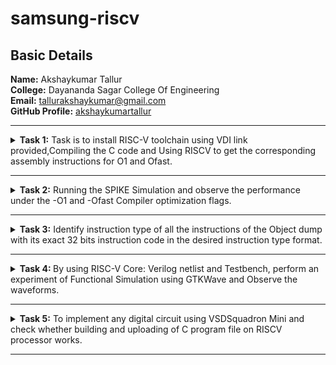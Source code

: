 <h1>samsung-riscv</h1>
<h2>Basic Details</h2>
<b>Name:</b> Akshaykumar Tallur<br>
<b>College:</b> Dayananda Sagar College Of Engineering<br>
<b>Email:</b> <a href="mailto:tallurakshaykumar@gmail.com">tallurakshaykumar@gmail.com</a><br>
<b>GitHub Profile:</b> <a href="https://github.com/akshaykumartallur">akshaykumartallur</a><hr>
<!-- Task 1 -->				  
<details><p><summary><b>Task 1:</b> Task is to install RISC-V toolchain using VDI link provided,Compiling the C code and Using RISCV to get the corresponding assembly instructions for O1 and Ofast.</summary></p>
<h3>1. Install Ubuntu 18.04 LTS on Oracle Virtual Machine Box and open VDI file provided</h3><br><br>
<img src="https://github.com/akshaykumartallur/samsung-riscv/blob/main/Task%201/VM_box.png"  alt=Virtual     Machine><br><br>
<h3>2. Compiling C code</h3><br><br>
<pre><code>cd
gedit sum1ton.c
gcc sum1ton.c
./a.out</code></pre>
<pre>#include&ltstdio.h&gt
int main(){
		int i, sum=0, n=1000;
			for (i=1;i&lt;=n;++i){
				sum+=i;	}
		printf("Sum of Numbers from 1 to %d is %d\n",n,sum);
return 0;
	}</pre><br>
<img src="https://github.com/akshaykumartallur/samsung-riscv/blob/main/Task%201/C_code.png"  alt=C code><br><br>
<img src="https://github.com/akshaykumartallur/samsung-riscv/blob/main/Task%201/output_of_c_code.png"      alt=commands for c compilation><br><br>
<h3>3. Object Dump and O1, Ofast Output</h3><br><br>
<pre><code>
    cat sum1ton.c
    riscv64-unknown-elf-gcc -O1 -mabi=lp64 -march=rv64i -o sum1ton.o sum1ton.c
    ls -ltr sum1ton.o
</code></pre><br>
<img src="https://github.com/akshaykumartallur/samsung-riscv/blob/main/Task%201/assembly_commands.png"    alt=Commands ><br><br>
<pre><code>riscv64-unknown-elf-objdump -d sum1ton.o |less</code></pre><br>
<img src="https://github.com/akshaykumartallur/samsung-riscv/blob/main/Task%201/objdump.png" alt=Object dump><br><br>
<b> For O1: The number of instructions were 15</b><br><br>
<img src="https://github.com/akshaykumartallur/samsung-riscv/blob/main/Task%201/O1_output.png" alt=O1 output><br><br>
<b>For Ofast: the number of instructions were 12</b><br><br>
<pre><code>riscv64-unknown-elf-gcc -Ofast -mabi=lp64 -march=rv64i -o sum1ton.o sum1ton.c</code></pre><br>
<img src="https://github.com/akshaykumartallur/samsung-riscv/blob/main/Task%201/Ofast_output.png"  alt=Ofast output><br><br></details><hr>  
<!--End of Task 1-->
<!-- Task 2 -->
<!-- Spike for Sum1ton -->				
<details><p><summary>
<b>Task 2:</b> Running the SPIKE Simulation and observe the performance under the -O1 and -Ofast Compiler optimization flags.
</summary></p><details>
<p><summary>1. Sum of Integers from 1 to n</summary></p>
<h3>Debugging sum1ton.o for O1</h3>
<pre><code>riscv64-unknown-elf-gcc -O1 -mabi=lp64 -march=rv64i -o sum1ton.o sum1ton.c
ls -ltr sum1ton.o
spike pk sum1ton.o
spike -d pk sum1ton.o</code></pre>
<b>O1 assembly output</b>
<pre>0000000000010184 &ltmain&gt:
   10184:       ff010113                addi    sp,sp,-16
   10188:       00113423                sd      ra,8(sp)
   1018c:       3e800793                li      a5,1000
   10190:       fff7879b                addiw   a5,a5,-1
   10194:       fe079ee3                bnez    a5,10190 &ltmain+0xc&gt
   10198:       0007a637                lui     a2,0x7a
   1019c:       31460613                addi    a2,a2,788 # 7a314 &lt;__BSS_END__+0x5710c&gt;
   101a0:       3e800593                li      a1,1000
   101a4:       00021537                lui     a0,0x21
   101a8:       19050513                addi    a0,a0,400 # 21190 &lt;__clzdi2+0x48&gt;
   101ac:       26c000ef                jal     ra,10418 &lt;printf&gt;
   101b0:       00000513                li      a0,0
   101b4:       00813083                ld      ra,8(sp)
   101b8:       01010113                addi    sp,sp,16
   101bc:       00008067                ret</pre>
<p>15 instructions for O1</p><br>
<img src="https://github.com/akshaykumartallur/samsung-riscv/blob/main/Task%202/Spike_O1_sum1ton.png" alt=debugging O1><br><br>
<h3>Debugging sum1ton.o for Ofast</h3>
<pre><code>riscv64-unknown-elf-gcc -Ofast -mabi=lp64 -march=rv64i -o sum1ton.o sum1ton.c
spike pk sum1ton.o
spike -d pk sum1ton.o</code></pre>
<b>Ofast assembly output</b>
<pre>00000000000100b0 &ltmain&gt:
   100b0:       0007a637                lui     a2,0x7a
   100b4:       00021537                lui     a0,0x21
   100b8:       ff010113                addi    sp,sp,-16
   100bc:       31460613                addi    a2,a2,788 # 7a314 &lt;__BSS_END__+0x5710c&gt;
   100c0:       3e800593                li      a1,1000
   100c4:       18050513                addi    a0,a0,384 # 21180 &lt;__clzdi2+0x44&gt;
   100c8:       00113423                sd      ra,8(sp)
   100cc:       340000ef                jal     ra,1040c &lt;printf&gt;
   100d0:       00813083                ld      ra,8(sp)
   100d4:       00000513                li      a0,0
   100d8:       01010113                addi    sp,sp,16
   100dc:       00008067                ret</pre>
<p>12 instructions for Ofast</p><br>
<img src="https://github.com/akshaykumartallur/samsung-riscv/blob/main/Task%202/Spike_Ofast_sum1ton.png" alt=debugging Ofast>
</details>	   
<!-- Spike for fact -->	   
<details>
<p><summary>2. Factorial of a Number</summary></p>
<h3>Compiling Factorial C program</h3>
<pre><code>gedit fact.c
gcc fact.c
./a.out</code></pre>
<pre>#inlcude&ltstdio.h&gt
int main(){
               int fact = 1;
               int i = 1;
               int n = 10;
                   while(i&lt;=n){
                       fact*=i;
                       ++i;
                       }
                printf("Factorial of %d is %d\n",n,fact);
        return 0;
                       }</pre>
<img src="https://github.com/akshaykumartallur/samsung-riscv/blob/main/Task%202/Factorial%20Compilation.png", alt=Factorial Compilation><br><br>
<h3>Debugging fact.o for O1</h3>
<pre><code>riscv64-unknown-elf-gcc -O1 -mabi=lp64 -march=rv64i -o fact.o fact.c
spike pk fact.o
spike -d pk fact.o</code></pre>
<b>O1 assembly output</b>
<pre>0000000000010184 &ltmain&gt:
   10184:       fe010113                addi    sp,sp,-32
   10188:       00113c23                sd      ra,24(sp)
   1018c:       00813823                sd      s0,16(sp)
   10190:       00913423                sd      s1,8(sp)
   10194:       00100593                li      a1,1
   10198:       00100413                li      s0,1
   1019c:       00b00493                li      s1,11
   101a0:       00040513                mv      a0,s0
   101a4:       03c000ef                jal     ra,101e0 &lt;__muldi3&gt;
   101a8:       0005059b                sext.w  a1,a0
   101ac:       0014041b                addiw   s0,s0,1
   101b0:       fe9418e3                bne     s0,s1,101a0 &lt;main+0x1c&gt;
   101b4:       00058613                mv      a2,a1
   101b8:       00a00593                li      a1,10
   101bc:       00021537                lui     a0,0x21
   101c0:       1b050513                addi    a0,a0,432 # 211b0 <__clzdi2+0x48>
   101c4:       298000ef                jal     ra,1045c &lt;printf&gt;
   101c8:       00000513                li      a0,0
   101cc:       01813083                ld      ra,24(sp)
   101d0:       01013403                ld      s0,16(sp)
   101d4:       00813483                ld      s1,8(sp)
   101d8:       02010113                addi    sp,sp,32
   101dc:       00008067                ret</pre>
<p>23 instructions for O1</p><br>
<img src="https://github.com/akshaykumartallur/samsung-riscv/blob/main/Task%202/Spike_O1_factorial.png",alt=Debug O1><br><br>
<h3>Debugging fact.o for Ofast</h3>
<pre><code>riscv64-unknown-elf-gcc -Ofast -mabi=lp64 -march=rv64i -o fact.o fact.c
spike pk fact.o
spike -d pk fact.o</code></pre>
<b>Ofast assembly output</b>  
<pre>00000000000100b0 &ltmain&gt:
   100b0:       00376637                lui     a2,0x376
   100b4:       00021537                lui     a0,0x21
   100b8:       ff010113                addi    sp,sp,-16
   100bc:       f0060613                addi    a2,a2,-256 # 375f00 &lt;__BSS_END__+0x352cf8&gt;
   100c0:       00a00593                li      a1,10
   100c4:       18050513                addi    a0,a0,384 # 21180 &lt;__clzdi2+0x44&gt;
   100c8:       00113423                sd      ra,8(sp)
   100cc:       340000ef                jal     ra,1040c &lt;printf&gt;
   100d0:       00813083                ld      ra,8(sp)
   100d4:       00000513                li      a0,0
   100d8:       01010113                addi    sp,sp,16
   100dc:       00008067                ret</pre>
<p>12 instructions for Ofast</p><br>
<img src="https://github.com/akshaykumartallur/samsung-riscv/blob/main/Task%202/Spike_Ofast_factorial.png",alt=Ofast debug><br><br>
</details></details><hr>   
<!--End of Task 2-->
<!-- Task 3 -->   
<details><summary><b>Task 3:</b> Identify instruction type of all the instructions of the Object dump with its exact 32 bits instruction code in the desired instruction type format.</summary><br>
<details><p><summary>RISC-V Instruction Formats</summary></p>
<!-- Explaination -->	
<h2>Instruction Types and Fields</h2>
<p> The RISC-V instructions are categorized into types based on their filed organization.Each type has specific fields like opcode,funct3,funct4,immediate values and register numbers. The types include:</p>
	<ul>
		<li><b>R-Type:</b> Register Type</li>
		<li><b>I-Type:</b> Immediate Type</li>
		<li><b>S-Type:</b> Store Type</li>
		<li><b>B-Type:</b> Branch Type</li>
		<li><b>U-Type:</b> Upper Immediate Type</li>
		<li><b>J-Type:</b> Jump Type</li>
	</ul>
<!-- R-Type -->
<h3>RISCV R-Type Instructions</h3>
<p>R-type instructions are used for operations that involve only registers. These instructions typically perform arithmetic, logical, and shift operations.</p>
<b>Format:</b><br>
<pre>
+----------------------------------------------------------------------------------------------------------------------------------+
  funct7[31:25](7-bits) | rs2[24:20](5-bits) | rs1[19:15](5-bits) | funct3[14:12](3-bits) | rd[11:7](5-bits) | opcode[6:0](7-bits)
+----------------------------------------------------------------------------------------------------------------------------------+
</pre>
	<ul>
		<li><b>funct7:</b> Further specifies the operation.<br></li>
		<li><b>rs2:</b> Second source register.<br></li>
		<li><b>rs1:</b> First source register.</li>
		<li><b>funct3:</b> Further specifies the operation.</li>
		<li><b>rd:</b> Destination register.</li>
		<li><b>opcode:</b> Specifies the operation.</li>
	</ul>
<!-- I-Type -->
<h3>RISCV I-Type Instructions</h3>
<p>I-Type instructions cover various operations, including immediate arithmetic, load operations, and certain control flow instructions.</p>
<b>Format:</b><br>
<pre>+----------------------------------------------------------------------------------------------------------+
  imm[31:20](12-bits) | rs1[19:15](5-bits) | funct3[14:12](3-bits) | rd[11:7](5-bits) | opcode[6:0](7-bits)
+----------------------------------------------------------------------------------------------------------+</pre>
	<ul>
		<li><b>imm:</b> Immediate Value.</li>
		<li><b>rs1:</b> First source register.</li>
		<li><b>funct3:</b> Further specifies the operation.</li>
		<li><b>rd:</b> Destination register.</li>
		<li><b>opcode:</b> Specifies the operation.</li>
	</ul>
<!-- S-Type -->
<h3>RISCV S-Type Instructions</h3>
<p>S-type instructions are essential for accessing and manipulating data in memory.Used to store data from a register to memory.</p>
<b>Format:</b><br>
<pre>+--------------------------------------------------------------------------------------------------------------------------------------------+
  imm[31:25](11:5)(7-bits) | rs2[24:20](5-bits) | rs1[19:15](5-bits) | funct3[14:12](3-bits) | imm[11:7](4:0)(5-bits) | opcode[6:0](7-bits)
+--------------------------------------------------------------------------------------------------------------------------------------------+</pre>
	<ul>
		<li><b>imm:</b> Immediate Value( split into imm[11:5] and imm[4:0]).</li>
		<li><b>rs2:</b> Second source register.</li>
		<li><b>rs1:</b> First source register.</li>
		<li><b>funct3:</b> Further specifies the operation.</li>
		<li><b>opcode:</b> Specifies the operation.</li>
	</ul>
<!-- B-Type -->   
<h3>RISCV B-Type Instructions</h3>
<p>B-type instructions are crucial for implementing control flow in programs, enabling conditional execution of code blocks.Used for conditional branches, which alter the program flow based on a comparison of register values.</p>
<b>Format:</b><br>
<pre>+---------------------------------------------------------------------------------------------------------------------------------------------------------------------------------------+
  imm[31](12)(1-bit) | imm[30:25](10:5)(6-bits) | rs2[24:20](5-bits) | rs1[19:15](5-bits) | funct3[14:12](3-bits) | imm[11:8](4:1)(4-bits) | imm[7](11)(1-bit) | opcode[6:0](7-bits)
+---------------------------------------------------------------------------------------------------------------------------------------------------------------------------------------+</pre>
	<ul>
		<li><b>imm:</b> Immediate Value( split into imm[12], imm[10:5], imm[4:1] and imm[11]).</li>
		<li><b>rs2:</b> Second source register.</li>
		<li><b>rs1:</b> First source register.</li>
		<li><b>funct3:</b> Further specifies the operation.</li>
		<li><b>opcode:</b> Specifies the operation.</li>
	</ul>
<!-- U-Type -->
<h3>RISCV U-Type Instructions</h3>
<p>U-Type instructions are used for operations like loading upper immediate (LUI) and adding upper immediate to PC (AUIPC).</p>
<b>Format:</b><br>
<pre>+----------------------------------------------------------------------------------------------------------+
                  imm[31:12](20-bits)                |    rd[11:7](5-bits)      |     opcode[6:0](7-bits)
+----------------------------------------------------------------------------------------------------------+</pre>
	<ul>
		<li><b>imm:</b> Upper 20 bits of the immediate value.</li>
		<li><b>rd:</b> Destination register.</li>
		<li><b>opcode:</b> Specifies the operation.</li>
	</ul>
<!-- J-Type -->    
<h3>RISCV J-Type Instructions</h3>
<p>J-type instructions in RISC-V are primarily used for unconditional jumps to specific target addresses within the program.They play a crucial role in controlling the flow of execution by transferring control to a different part of the code.</p>
<b>Format:</b><br>
<pre>+---------------------------------------------------------------------------------------------------------------------------------------------------------------------------------------+
  imm[31](20)(1-bit) | imm[30:21](10:1)(10-bits) | imm[20](11)(1-bit) | imm[19:12](19:12)(8-bits) | rd[11:7](5-bits) | opcode[6:0](7-bits)
+---------------------------------------------------------------------------------------------------------------------------------------------------------------------------------------+</pre>
	<ul>
		<li><b>imm:</b> Immediate Value( split into imm[20], imm[10:1], imm[11] and imm[19:12]).</li>
		<li><b>rd:</b> Destination register.</li>
		<li><b>opcode:</b> Specifies the operation.</li>
	</ul>
</details>
<!-- Machine Codes -->
<details><p><summary>Machine Codes for Different Instructions</summary></p>
<h2>Machine Codes:</h2>
<pre>0000000000010184 &ltmain&gt:
   10184:       fe010113                addi    sp,sp,-32
   10188:       00113c23                sd      ra,24(sp)
   1018c:       00813823                sd      s0,16(sp)
   10190:       00913423                sd      s1,8(sp)
   10194:       00100593                li      a1,1
   10198:       00100413                li      s0,1
   1019c:       00b00493                li      s1,11
   101a0:       00040513                mv      a0,s0
   101a4:       03c000ef                jal     ra,101e0 &lt;__muldi3&gt;
   101a8:       0005059b                sext.w  a1,a0
   101ac:       0014041b                addiw   s0,s0,1
   101b0:       fe9418e3                bne     s0,s1,101a0 &lt;main+0x1c&gt;
   101b4:       00058613                mv      a2,a1
   101b8:       00a00593                li      a1,10
   101bc:       00021537                lui     a0,0x21
   101c0:       1b050513                addi    a0,a0,432 # 211b0 <__clzdi2+0x48>
   101c4:       298000ef                jal     ra,1045c &lt;printf&gt;
   101c8:       00000513                li      a0,0
   101cc:       01813083                ld      ra,24(sp)
   101d0:       01013403                ld      s0,16(sp)
   101d4:       00813483                ld      s1,8(sp)
   101d8:       02010113                addi    sp,sp,32
   101dc:       00008067                ret</pre>
<!-- 1 -->
<h3>1. Machine code for <code>addi sp, sp, -32</code></h3>
<b>&nbsp;&nbsp;Instruction: </b><code>addi sp, sp, -32</code><br><br>
	   <ul>
		   <li><b>Opcode: </b>0010011 (7 bits) </li>
		   <li><b>Immediate: </b>-32 (12 bits,two's complement) </li>
		   <li><b>Source Register(rs1): </b>sp (x2,5 bits) </li>
		   <li><b>Destination Register(rd): </b>sp (x2,5 bits)</li>
		   <li><b>Function(funct3): </b>000 (3 bits)</li>
	   </ul>	   
<b>&nbsp;&nbsp;Breakdown:</b><br><br>
	   <ul>
		   <li><b>Immediate(-32): </b><code>111111100000</code></li>
		   <li><b>rs1(sp=x2): </b><code>00010</code> </li>
		   <li><b>funct3: </b><code>000</code></li>
		   <li><b>rd(sp=x2): </b><code>00010</code> </li>
		   <li><b>Opcode: </b><code>0010011</code></li>
	   </ul>   
<pre><code>10184:       fe010113          addi  sp, sp, -32</code></pre>	   
<table>
	<tr>
		<th>Immediate (12 bits)</th>
		<th>rs1 (5 bits)</th>
		<th>funct3 (3 bits)</th>
		<th>rd (5 bits)</th>
		<th>Opcode (7 bits)</th>
	</tr>
	<tr>
		<td>111111100000</td>
		<td>00010</td>
		<td>000</td>
		<td>00010</td>
		<td>0010011</td>
	</tr>
</table>
<!-- 2 -->
<h3>2. Machine code for <code>sd ra, 24(sp)</code></h3>
<b>&nbsp;&nbsp;Instruction: </b><code>sd ra, 24(sp)</code><br><br>  
	   <ul>
		   <li><b>Opcode: </b>0100011 (7 bits)</li>
		   <li><b>Immediate: </b>24 (12 bits split into imm[11:5] and imm[4:0]) </li>
		   <li><b>Base Register(rs1): </b>sp (x2,5 bits)</li>
		   <li><b>Source Register(rd): </b>ra (x1,5 bits)</li>
		   <li><b>Function(funct3): </b>011 (3 bits)</li>
	   </ul>
<b>&nbsp;&nbsp;Breakdown:</b><br><br>
	   <ul>
		   <li><b>Immediate(24): </b><code>000000011000 </code>(Split into imm[11:5]=<code>0000000</code> and imm[4:0]=<code>11000</code>)</li>
		   <li><b>rs1(sp=x2): </b><code>00010</code></li>
		   <li><b>funct3: </b><code>011</code> </li>
		   <li><b>rs2(ra=x1): </b><code>00001</code> </li>
		   <li><b>Opcode: </b><code>0100011</code></li>
	   </ul>
 <b>&nbsp;&nbsp;Binary Representation:</b><br><br>
	   <ul>
		   <li><b>imm[11:5] (7 bits): </b><code>0000000</code></li>
		   <li><b>rs2 (5 bits): </b><code>00001</code></li>
		   <li><b>rs1 (5 bits): </b><code>00010</code></li>
		   <li><b>funct3 (3 bits): </b><code>011</code></li>
		   <li><b>imm[4:0] (5 bits): </b><code>11000</code></li>
		   <li><b>opcode (7 bits): </b><code>0100011</code></li>
	   </ul>
<pre><code>10188:       00113c23       sd   ra, 24(sp)</code></pre>	   
<table>
	<tr>
		<th>Imm[11:5] (7 bits)</th>
		<th>rs2 (5 bits)</th>
		<th>rs1 (5 bits)</th>
		<th>funct3 (3 bits)</th>
		<th>imm[4:0] (5 bits)</th>
		<th>Opcode (7 bits)</th>
	</tr>
	<tr>
		<td>0000000</td>
		<td>00001</td>
		<td>00010</td>
		<td>011</td>
		<td>11000</td>
		<td>0100011</td>
	</tr>
</table>
<!-- 3 -->
<h3>3. Machine code for <code>sd s0, 16(sp)</code></h3>
<b>&nbsp;&nbsp;Instruction: </b><code>sd s0, 16(sp)</code><br><br>
	   <ul>
		   <li><b>Opcode: </b>0100011 (7 bits) </li>
		   <li><b>Immediate: </b>16 (12 bits split into imm[11:5] and imm[4:0])</li>
		   <li><b>Base Register(rs1): </b>sp (x2,5 bits)</li>
		   <li><b>Source Register(rd): </b>s0 (x8,5 bits)</li>
		   <li><b>Function(funct3): </b>011 (3 bits)</li>
	   </ul> 
<b>&nbsp;&nbsp;Breakdown:</b><br><br>
	   <ul>
		   <li><b>Immediate(16): </b><code>000000010000 </code>(Split into imm[11:5]=<code>0000000</code> and imm[4:0]=<code>10000</code>)</li>
		   <li><b>rs1(sp=x2): </b><code>00010</code> </li>
		   <li><b>funct3: </b><code>011</code></li>
		   <li><b>rs2(s0=x8): </b><code>01000</code> </li>
		   <li><b>Opcode: </b><code>0100011</code></li>
	   </ul>
 <b>&nbsp;&nbsp;Binary Representation:</b><br><br>
	   <ul>
		   <li><b>imm[11:5] (7 bits): </b><code>0000000</code></li>
		   <li><b>rs2 (5 bits): </b><code>01000</code></li>
		   <li><b>rs1 (5 bits): </b><code>00010</code></li>
		   <li><b>funct3 (3 bits): </b><code>011</code></li>
		   <li><b>imm[4:0] (5 bits): </b><code>10000</code></li>
		   <li><b>opcode (7 bits): </b><code>0100011</code></li>
	   </ul>
<pre><code>1018c:       00813823           sd     s0, 16(sp)</code></pre>	   
<table>
	<tr>
		<th>Imm[11:5] (7 bits)</th>
		<th>rs2 (5 bits)</th>
		<th>rs1 (5 bits)</th>
		<th>funct3 (3 bits)</th>
		<th>imm[4:0] (5 bits)</th>
		<th>Opcode (7 bits)</th>
	</tr>
	<tr>
		<td>0000000</td>
		<td>01000</td>
		<td>00010</td>
		<td>011</td>
		<td>10000</td>
		<td>0100011</td>
	</tr>
</table>
<!-- 4 -->
<h3>4. Machine code for <code>sd s1, 8(sp)</code></h3>
<b>&nbsp;&nbsp;Instruction: </b><code>sd s1, 8(sp)</code><br><br>  
	   <ul>
		   <li><b>Opcode: </b>0100011 (7 bits) </li>
		   <li><b>Immediate: </b>8 (12 bits split into imm[11:5] and imm[4:0])</li>
		   <li><b>Base Register(rs1): </b>sp (x2,5 bits) </li>
		   <li><b>Source Register(rd): </b>s1 (x9,5 bits) </li>
		   <li><b>Function(funct3): </b>011 (3 bits)</li>
	   </ul> 
<b>&nbsp;&nbsp;Breakdown:</b><br><br>
	   <ul>
		   <li><b>Immediate(8): </b><code>000000001000 </code>(Split into imm[11:5]=<code>0000000</code> and 		imm[4:0]=<code>01000</code>)</li>
		   <li><b>rs1(sp=x2): </b><code>00010</code></li>
		   <li><b>funct3: </b><code>011</code></li>
		   <li><b>rs2(s1=x9): </b><code>01001</code></li>
		   <li><b>Opcode: </b><code>0100011</code> </li>
	   </ul>
 <b>&nbsp;&nbsp;Binary Representation:</b><br><br>
	   <ul>
		   <li><b>imm[11:5] (7 bits): </b><code>0000000</code></li>
		   <li><b>rs2 (5 bits): </b><code>01001</code></li>
		   <li><b>rs1 (5 bits): </b><code>00010</code></li>
		   <li><b>funct3 (3 bits): </b><code>011</code></li>
		   <li><b>imm[4:0] (5 bits): </b><code>01000</code></li>
		   <li><b>opcode (7 bits): </b><code>0100011</code></li>
	   </ul>
<pre><code>10190:       00913423           sd    s1, 8(sp)</code></pre>	   
<table>
	<tr>
		<th>Imm[11:5] (7 bits)</th>
		<th>rs2 (5 bits)</th>
		<th>rs1 (5 bits)</th>
		<th>funct3 (3 bits)</th>
		<th>imm[4:0] (5 bits)</th>
		<th>Opcode (7 bits)</th>
	</tr>
	<tr>
		<td>0000000</td>
		<td>01001</td>
		<td>00010</td>
		<td>011</td>
		<td>01000</td>
		<td>0100011</td>
	</tr>
</table>
<!-- 5 -->
<h3>5. Machine code for <code>li a1, 1</code></h3>
<b>&nbsp;&nbsp;Instruction: </b><code>li a1, 1</code> <br><br> 
	   <ul>
		   <li><b>Opcode: </b>0010011 (7 bits) </li>
		   <li><b>Immediate: </b>1 (12 bits) </li>
		   <li><b>Source Register(rs1): </b>zero (x0,5 bits) </li>
		   <li><b>Destination Register(rd): </b>a1 (x11,5 bits)</li>
		   <li><b>Function(funct3): </b>000 (3 bits) </li>
	   </ul>
<b>&nbsp;&nbsp;Breakdown:</b><br><br>
	   <ul>
		   <li><b>Immediate(1): </b><code>000000000001</code> </li>
		   <li><b>rs1(zero=x0): </b><code>00000</code></li>
		   <li><b>funct3: </b><code>000</code> </li>
		   <li><b>rd(a1=x11): </b><code>01011</code></li>
		   <li><b>Opcode: </b><code>0010011</code> </li>
	   </ul>
<pre><code>10194:       00100593          li    a1, 1</code></pre>	   
<table>
	<tr>
		<th>Immediate (12 bits)</th>
		<th>rs1 (5 bits)</th>
		<th>funct3 (3 bits)</th>
		<th>rd (5 bits)</th>
		<th>Opcode (7 bits)</th>
	</tr>
	<tr>
		<td>000000000001</td>
		<td>00000</td>
		<td>000</td>
		<td>01011</td>
		<td>0010011</td>
	</tr>
</table>
<!-- 6 -->
<h3>6. Machine code for <code>li s0, 1</code></h3>
<b>&nbsp;&nbsp;Instruction: </b><code>li s0, 1</code> <br><br>
	<ul>
		<li><b>Opcode: </b>0010011 (7 bits) </li>
		<li><b>Immediate: </b>1 (12 bits) </li>
		<li><b>Source Register(rs1): </b>zero (x0,5 bits) </li>
		<li><b>Destination Register(rd): </b>s0 (x8,5 bits)</li>
		<li><b>Function(funct3): </b>000 (3 bits) </li>
	</ul>
<b>&nbsp;&nbsp;Breakdown:</b><br><br>
	   <ul>
		   <li><b>Immediate(1): </b><code>000000000001</code></li>
		   <li><b>rs1(zero=x0): </b><code>00000</code></li>
		   <li><b>funct3: </b><code>000</code></li>
		   <li><b>rd(s0=x8): </b><code>01000</code></li>
		   <li><b>Opcode: </b><code>0010011</code></li>
	   </ul>
<pre><code>10198:       00100413            li    s0,1</code></pre>	   
<table>
	<tr>
		<th>Immediate (12 bits)</th>
		<th>rs1 (5 bits)</th>
		<th>funct3 (3 bits)</th>
		<th>rd (5 bits)</th>
		<th>Opcode (7 bits)</th>
	</tr>
	<tr>
		<td>000000000001</td>
		<td>00000</td>
		<td>000</td>
		<td>01000</td>
		<td>0010011</td>
	</tr>
</table>
<!-- 7 -->
<h3>7. Machine code for <code>li s1, 11</code></h3>
<b>&nbsp;&nbsp;Instruction: </b><code>li s1, 11</code> <br><br> 
	   <ul>
		   <li><b>Opcode: </b>0010011 (7 bits)</li>
		   <li><b>Immediate: </b>11 (12 bits) </li>
		   <li><b>Source Register(rs1): </b>zero (x0,5 bits) </li>
		   <li><b>Destination Register(rd): </b>s1 (x9,5 bits)</li>
		   <li><b>Function(funct3): </b>000 (3 bits) </li>
	   </ul>
<b>&nbsp;&nbsp;Breakdown:</b><br><br>
	   <ul>
		   <li><b>Immediate(1): </b><code>000000001011</code> </li>
		   <li><b>rs1(zero=x0): </b><code>00000</code></li>
		   <li><b>funct3: </b><code>000</code> </li>
		   <li><b>rd(s1=x9): </b><code>01001</code> </li>
		   <li><b>Opcode: </b><code>0010011</code> </li>
	   </ul>
<pre><code>1019c:       00b00493            li     s1, 11</code></pre>	   
<table>
	<tr>
		<th>Immediate (12 bits)</th>
		<th>rs1 (5 bits)</th>
		<th>funct3 (3 bits)</th>
		<th>rd (5 bits)</th>
		<th>Opcode (7 bits)</th>
	</tr>
	<tr>
		<td>000000001011</td>
		<td>00000</td>
		<td>000</td>
		<td>01001</td>
		<td>0010011</td>
	</tr>
</table>
<!-- 8 -->
<h3>8. Machine code for <code>mv a0, s0</code></h3>
<b>&nbsp;&nbsp;Instruction: </b><code>mv a0, s0</code>  <br><br>
	   <ul>
		   <li><b>Opcode: </b>0010011 (7 bits)</li>
		   <li><b>Immediate: </b>0 (12 bits) </li>
		   <li><b>Source Register(rs1): </b>s0 (x8,5 bits)</li>
		   <li><b>Destination Register(rd): </b>a0 (x10,5 bits) </li>
		   <li><b>Function(funct3): </b>000 (3 bits) </li>
	   </ul>
<b>&nbsp;&nbsp;Breakdown:</b><br><br>
	   <ul>
		   <li><b>Immediate(0): </b><code>000000000000</code></li>
		   <li><b>rs1(s0=x8): </b><code>01000</code> </li>
		   <li><b>funct3: </b><code>000</code></li>
		   <li><b>rd(a0=x10): </b><code>01010</code></li>
		   <li><b>Opcode: </b><code>0010011</code></li>
	   </ul>
<pre><code>101a0:       00040513            mv    a0, s0</code></pre>	   
<table>
	<tr>
		<th>Immediate (12 bits)</th>
		<th>rs1 (5 bits)</th>
		<th>funct3 (3 bits)</th>
		<th>rd (5 bits)</th>
		<th>Opcode (7 bits)</th>
	</tr>
	<tr>
		<td>000000000000</td>
		<td>01000</td>
		<td>000</td>
		<td>01010</td>
		<td>0010011</td>
	</tr>
</table>
<!-- 9 -->
<h3>9. Machine code for <code>sext.w a1, a0</code></h3>
<b>&nbsp;&nbsp;Instruction: </b><code>sext.w a1, a0</code>  <br><br>
	   <ul>
		   <li><b>Opcode: </b>0011011 (7 bits) </li>
		   <li><b>Immediate: </b>0 (12 bits) </li>
		   <li><b>Source Register(rs1): </b>a0 (x10,5 bits) </li>
		   <li><b>Destination Register(rd): </b>a1 (x11,5 bits) </li>
		   <li><b>Function(funct3): </b>000 (3 bits)</li>
	   </ul>
<b>&nbsp;&nbsp;Breakdown:</b><br><br>
	   <ul>
		   <li><b>Immediate(1): </b><code>000000000000</code></li>
		   <li><b>rs1(a0=x10): </b><code>01010</code> </li>
		   <li><b>funct3: </b><code>000</code> </li>
		   <li><b>rd(a1=x11): </b><code>01011</code></li>
		   <li><b>Opcode: </b><code>0011011</code></li>
	   </ul> 
<pre><code>101a8:       0005059b          sext.w  a1, a0 </code></pre>	   
<table>
	<tr>
		<th>Immediate (12 bits)</th>
		<th>rs1 (5 bits)</th>
		<th>funct3 (3 bits)</th>
		<th>rd (5 bits)</th>
		<th>Opcode (7 bits)</th>
	</tr>
	<tr>
		<td>000000000000</td>
		<td>01010</td>
		<td>000</td>
		<td>01011</td>
		<td>0011011</td>
	</tr>
</table>
<!-- 10 -->
<h3>10. Machine code for <code>addiw s0, s0, 1</code></h3>
<b>&nbsp;&nbsp;Instruction: </b><code>addiw s0, s0, 1</code>  <br><br>
	   <ul>
		   <li><b>Opcode: </b>0011011 (7 bits)</li>
		   <li><b>Immediate: </b>1 (12 bits) </li>
		   <li><b>Source Register(rs1): </b>s0 (x8,5 bits)</li>
		   <li><b>Destination Register(rd): </b>s0 (x8,5 bits)</li>
		   <li><b>Function(funct3): </b>000 (3 bits) </li>
	   </ul>
<b>&nbsp;&nbsp;Breakdown:</b><br><br>
	   <ul>
		   <li><b>Immediate(1): </b><code>000000000001</code></li>
		   <li><b>rs1(s0=x8): </b><code>01000</code></li>
		   <li><b>funct3: </b><code>000</code></li>
		   <li><b>rd(s0=x8): </b><code>01000</code></li>
		   <li><b>Opcode: </b><code>0011011</code></li>
	   </ul>
<pre><code>101ac:       0014041b          addiw   s0, s0, 1</code></pre>	   
<table>
	<tr>
		<th>Immediate (12 bits)</th>
		<th>rs1 (5 bits)</th>
		<th>funct3 (3 bits)</th>
		<th>rd (5 bits)</th>
		<th>Opcode (7 bits)</th>
	</tr>
	<tr>
		<td>000000000001</td>
		<td>01000</td>
		<td>000</td>
		<td>01000</td>
		<td>0011011</td>
	</tr>
</table>
<!-- 11 -->
<h3>11. Machine code for <code>lui a0, 0x21</code></h3>
<b>&nbsp;&nbsp;Instruction: </b><code>lui a0, 0x21</code>  <br><br>
	   <ul>
		   <li><b>Opcode: </b>0110111 (7 bits)</li>
		   <li><b>Immediate: </b>0x21(33) (20 bits) </li>
		   <li><b>Destination Register(rd): </b>a0 (x10,5 bits)</li>
	   </ul> 
<b>&nbsp;&nbsp;Breakdown:</b><br><br>
	   <ul>
		   <li><b>Immediate(0x21): </b><code>00000000000000100001</code></li>
		   <li><b>rd(a0=x10): </b><code>01010</code> </li>
		   <li><b>Opcode: </b><code>0110111</code> </li>
	   </ul>
<pre><code>101bc:       00021537          lui  a0, 0x21</code></pre>	   
<table>
	<tr>
		<th>Immediate (20 bits)</th>
		<th>rd (5 bits)</th>
		<th>Opcode (7 bits)</th>
	</tr>
	<tr>
		<td>00000000000000100001</td>
		<td>01010</td>
		<td>0110111</td>
	</tr>
</table>
<!-- 12 -->
<h3>12. Machine code for <code>ld ra, 24(sp)</code></h3>
<b>&nbsp;&nbsp;Instruction: </b><code>ld ra, 24(sp)</code>  <br><br>
	   <ul>
		   <li><b>Opcode: </b>0000011 (7 bits) </li>
		   <li><b>Immediate: </b>24 (12 bits) </li>
		   <li><b>Source Register(rs1): </b>sp (x2,5 bits)</li>
		   <li><b>Destination Register(rd): </b>ra (x1,5 bits)</li>
		   <li><b>Function(funct3): </b>011 (3 bits)</li>
	   </ul> 
<b>&nbsp;&nbsp;Breakdown:</b><br><br>
	   <ul>
		   <li><b>Immediate(24): </b><code>000000011000</code> </li>
		   <li><b>rs1(sp=x2): </b><code>00010</code> </li>
		   <li><b>funct3: </b><code>011</code> </li>
		   <li><b>rd(ra=x1): </b><code>00001</code></li>
		   <li><b>Opcode: </b><code>0000011</code></li>
	   </ul> 	 
<pre><code>101cc:       01813083          ld   ra, 24(sp)</code></pre>	   
<table>
	<tr>
		<th>Immediate (12 bits)</th>
		<th>rs1 (5 bits)</th>
		<th>funct3 (3 bits)</th>
		<th>rd (5 bits)</th>
		<th>Opcode (7 bits)</th>
	</tr>
	<tr>
		<td>000000011000</td>
		<td>00010</td>
		<td>011</td>
		<td>00001</td>
		<td>0000011</td>
	</tr>
</table>
<!-- 13 -->
<h3>13. Machine code for <code>ld s0, 16(sp)</code></h3>
<b>&nbsp;&nbsp;Instruction: </b><code>ld s0, 16(sp)</code>  <br><br>
	   <ul>
		   <li><b>Opcode: </b>0000011 (7 bits) </li>
		   <li><b>Immediate: </b>16 (12 bits)</li>
		   <li><b>Source Register(rs1): </b>sp (x2,5 bits) </li>
		   <li><b>Destination Register(rd): </b>s0 (x8,5 bits)</li>
		   <li><b>Function(funct3): </b>011 (3 bits)</li>
	   </ul>
<b>&nbsp;&nbsp;Breakdown:</b><br><br>
	   <ul>
		   <li><b>Immediate(16): </b><code>000000010000</code> </li>
		   <li><b>rs1(sp=x2): </b><code>00010</code></li>
		   <li><b>funct3: </b><code>011</code></li>
		   <li><b>rd(s0=x8): </b><code>01000</code> </li>
		   <li><b>Opcode: </b><code>0000011</code></li>
	   </ul> 
<pre><code>101d0:       01013403          ld   s0, 16(sp)</code></pre>	   
<table>
	<tr>
		<th>Immediate (12 bits)</th>
		<th>rs1 (5 bits)</th>
		<th>funct3 (3 bits)</th>
		<th>rd (5 bits)</th>
		<th>Opcode (7 bits)</th>
	</tr>
	<tr>
		<td>000000010000</td>
		<td>00010</td>
		<td>011</td>
		<td>01000</td>
		<td>0000011</td>
	</tr>
</table>
<!-- 14 -->
<h3>14. Machine code for <code>ld s1, 8(sp)</code></h3>
<b>&nbsp;&nbsp;Instruction: </b><code>ld s1, 8(sp)</code>  <br><br>
	   <ul>
		   <li><b>Opcode: </b>0000011 (7 bits) </li>
		   <li><b>Immediate: </b>8 (12 bits) </li>
		   <li><b>Source Register(rs1): </b>sp (x2,5 bits) </li>
		   <li><b>Destination Register(rd): </b>s1 (x9,5 bits) </li>
		   <li><b>Function(funct3): </b>011 (3 bits) </li>
	   </ul>
<b>&nbsp;&nbsp;Breakdown:</b><br><br>
	   <ul>
		   <li><b>Immediate(8): </b><code>000000001000</code></li>
		   <li><b>rs1(sp=x2): </b><code>00010</code></li>
		   <li><b>funct3: </b><code>011</code></li>
		   <li><b>rd(s1=x9): </b><code>01001</code> </li>
		   <li><b>Opcode: </b><code>0000011</code></li>
	   </ul> 
<pre><code>101d4:       00813483          ld   s1, 8(sp)</code></pre>	   
<table>
	<tr>
		<th>Immediate (12 bits)</th>
		<th>rs1 (5 bits)</th>
		<th>funct3 (3 bits)</th>
		<th>rd (5 bits)</th>
		<th>Opcode (7 bits)</th>
	</tr>
	<tr>
		<td>000000001000</td>
		<td>00010</td>
		<td>011</td>
		<td>01001</td>
		<td>0000011</td>
	</tr>
</table>
<!-- 15 -->
<h3>15. Machine code for <code>ret</code></h3>
<b>&nbsp;&nbsp;Instruction: </b><code>ret</code>  <br><br>
	   <ul>
		   <li><b>Opcode: </b>1100111 (7 bits) </li>
		   <li><b>Immediate: </b>0 (12 bits) </li>
		   <li><b>Source Register(rs1): </b>ra (x1,5 bits)</li>
		   <li><b>Destination Register(rd): </b>zero (x0,5 bits) </li>
		   <li><b>Function(funct3): </b>000 (3 bits) </li>
	   </ul>
<b>&nbsp;&nbsp;Breakdown:</b><br><br>
	   <ul>
		   <li><b>Immediate(1): </b><code>000000001011</code></li>
		   <li><b>rs1(ra=x1): </b><code>00001</code></li>
		   <li><b>funct3: </b><code>000</code> </li>
		   <li><b>rd(zero=x0): </b><code>00000</code></li>
		   <li><b>Opcode: </b><code>1100111</code></li>
	   </ul>
<pre><code>101dc:       00008067       ret</code></pre>	   
<table>
	<tr>
		<th>Immediate (12 bits)</th>
		<th>rs1 (5 bits)</th>
		<th>funct3 (3 bits)</th>
		<th>rd (5 bits)</th>
		<th>Opcode (7 bits)</th>
	</tr>
	<tr>
		<td>000000000000</td>
		<td>00001</td>
		<td>000</td>
		<td>00000</td>
		<td>1100111</td>
	</tr>
</table>
</details>
</details>
<hr>
<!--End of Task 3-->
<!-- Task 4 -->
<details><summary><b>Task 4: </b>By using RISC-V Core: Verilog netlist and Testbench, perform an experiment of Functional Simulation using GTKWave and Observe the waveforms.</summary>
<h3>Steps:</h3>
1. Using suitable commands install the iverilog and GTKWave in ubuntu<br>
2. Compile the RISC-V Core: Verilog netlist and Testbench<br>
3. Observe the waveform output in GTKWave window<br>
<h4>Installing iverilog and GTKWave in Ubuntu:</h4>
<pre><code>sudo apt install iverilog gtkwave</code></pre>
<h3>Simulate and run the verilog code</h3>
<pre><code>iverilog -o iiitb_rv32i iiitb_rv32i.v iiitb_rv32i_tb.v
./iiitb_rv32i
gtkwave iiitb_rv32i.vcd</code></pre>
<h4>GTKWave Window:</h4><br>
<img src="https://github.com/akshaykumartallur/samsung-riscv/blob/main/Task%204/GTKWave_Window.png" alt="GTKWave Window">
<br><br>
<h4>Hardcoded Instructions:</h4><br>
<img src="https://github.com/akshaykumartallur/samsung-riscv/blob/main/Task%204/Instructions.png" alt="Hardcoded ISA">
<br>
<h3>Ouput Waveforms:</h3>
<p>The output waveforms showing the instructions performed in a 5-stage pipelined architecture</p>
<b><i>Instruction 1:</i></b><pre> ADD R6, R2, R1</pre>
	<p>This instruction Adds values of registers R2 and R1 and stores the result in register R6, In this case 1 + 2 = 3.</p>
	<img src="https://github.com/akshaykumartallur/samsung-riscv/blob/main/Task%204/01_add_r6_r1_r2.png" alt="ADD R6, R2, R1">
<br><br><b><i>Instruction 2:</i></b><pre> SUB R7, R1, R2</pre>
	<p>This instruction subtracts value of register R2 from R1 and stores the result in register R7, In this case 1 - 2 = -1.</p>
	<img src="https://github.com/akshaykumartallur/samsung-riscv/blob/main/Task%204/02_sub_r7_r1_r2.png" alt="SUB R7, R1, R2">
<br><br><b><i>Instruction 3:</i></b><pre> AND R8, R1, R3</pre>
	<p>This instruction executes bitwise "AND" between values of registers R1 and R3 and stores the result in register R8, In this case 01 & 11 = 01(1 in decimal).</p>
	<img src="https://github.com/akshaykumartallur/samsung-riscv/blob/main/Task%204/03_and_r8%2Cr1%2Cr3.png" alt="AND R8, R1, R3">
<br><br><b><i>Instruction 4:</i></b><pre> OR R9, R2, R5</pre>
	<p>This instruction executes bitwise "OR" between values of registers R2 and R5 and stores the result in register R9, In this case 010 | 101 = 111(7 in decimal).</p>
	<img src="https://github.com/akshaykumartallur/samsung-riscv/blob/main/Task%204/04_or_r9_r2_r5.png" alt="OR R9, R2, R5">
<br><br><b><i>Instruction 5:</i></b><pre> XOR R10, R1, R4</pre>
	<p>This instruction executes bitwise XOR between values of registers R1 and R4 and stores the result in register R10, In this case 001 ^ 100 = 101(5 in decimal).</p>
	<img src="https://github.com/akshaykumartallur/samsung-riscv/blob/main/Task%204/05_xor_r10_r1_r4.png" alt="XOR R10, R1, R4">
<br><br><b><i>Instruction 6:</i></b><pre> SLT R11, R2, R4</pre>
	<p>This instruction checks the values of registers R2 and R4 if value of R2 is less than value of R4, then register R11 is set to 1, In this case 2<4 so R11 is set to 1.</p>
	<img src="https://github.com/akshaykumartallur/samsung-riscv/blob/main/Task%204/06_slt_r11_r2_r4.png" alt="SLT R11, R2, R4">
<br><br><b><i>Instruction 7:</i></b><pre> ADDI R12, R4, 5</pre>
	<p>This instruction adds the immediate data 5 to the value in register R4 and stores the result in register R12, In this case 4 + 5 = 9.</p>
	<img src="https://github.com/akshaykumartallur/samsung-riscv/blob/main/Task%204/07_addi_r12_r4_5.png" alt="ADDI R12, R4, 5">
<br><br><b><i>Instruction 8:</i></b><pre> SW R3, R1, 2</pre>
	<p>This instruction stores the register data @R1+2 into the memory, In this case 1 + 2 = 3.</p>
	<img src="https://github.com/akshaykumartallur/samsung-riscv/blob/main/Task%204/08_sw_r3_r1_2.png" alt="SW R3, R1, 2">
<br><br><b><i>Instruction 9:</i></b><pre> LW R13, R1, 2</pre>
	<p>This instruction loads the register data @R1+2 into the register R13, In this case 1 + 2 = 3.</p>
	<img src="https://github.com/akshaykumartallur/samsung-riscv/blob/main/Task%204/09_lw_r13_r1_2.png" alt="LW R13, R1, 2">
<br><br><b><i>Instruction 10:</i></b><pre> BEQ R0, R0, 15</pre>
	<p>This instruction Branches to 15 instructions ahead of current instruction if values of registers R0 equals R0, so Program Counter will be incremented by 15, In this case PC is 10 so new PC value will be 10+15=25.</p>
	<img src="https://github.com/akshaykumartallur/samsung-riscv/blob/main/Task%204/10_beq_r0_r0_15.png" alt="BEQ R0, R0, 15">
<br><br><b><i>Instruction 11:</i></b><pre> ADD R14, R2 R2</pre>
	<p> This instruction Adds values of registers R2 and R2 and stores the result in register R14, In this case 2 + 2 = 4.</p>
	<img src="https://github.com/akshaykumartallur/samsung-riscv/blob/main/Task%204/11_add_r14_r2_r2.png" alt="ADD R14, R2 R2">
<br><br><b><i>Instruction 12:</i></b><pre> BNE R0, R1, 20</pre>
	<p>This instruction Branches to 20 instructions ahead of current instruction if values of registers R0 and R1 don't match , so Program Counter will be incremented by 20, In this case PC is 28 so new PC value will be 28+20=48.</p>
	<img src="https://github.com/akshaykumartallur/samsung-riscv/blob/main/Task%204/12_bne_r0_r1_20.png" alt="BNE R0, R1, 20">
<br><br><b><i>Instruction 13:</i></b><pre> ADDI R12, R4, 5</pre>
	<p>This instruction adds the immediate data 5 to the value in register R4 and stores the result in register R12, In this case 4 + 5 = 9.</p>
	<img src="https://github.com/akshaykumartallur/samsung-riscv/blob/main/Task%204/13_addi_r12_r4_5.png" alt="ADDI R12, R4, 5">
<br><br><b><i>Instruction 14:</i></b><pre> SLL R15, R1, R2</pre>
	<p>This instruction shifts the value of register R1 to left by 2, (001)&lt;&lt;2=(100)4.</p>
	<img src="https://github.com/akshaykumartallur/samsung-riscv/blob/main/Task%204/14_sll_r15_r1_r2.png" alt="SLL R15, R1, R2">
<br><br><b><i>Instruction 15:</i></b><pre> SRL R16, R4, R2</pre>
	<p>This instruction shifts the value of register R1 to right by 2, (100)&gt;&gt;2=(001)1.</p>
	<img src="https://github.com/akshaykumartallur/samsung-riscv/blob/main/Task%204/15_srl_r16_r4_r2.png" alt="SRL R16, R4, R2">
<br><br>
</details>
<!--End of Task 4-->
<hr>
<!-- Task 5 -->
<details>
	<summary><b>Task 5:</b> To implement any digital circuit using VSDSquadron Mini and check whether building and uploading of C program file on RISCV processor works.</summary>
<h2>Implement 4 by 4 Multiplier Using VSDSquadron Mini </h2>
<h3>Overview</h3>
	<p>This project involves the implementation of a 4x4 binary multiplier circuit using the VSD Squadron Mini, a RISC-V based SoC development kit. A binary multiplier is a fundamental digital circuit that performs binary multiplication of two numbers. This project showcases the practical application of digital logic and RISC-V architecture by implementing a multiplication function. It involves reading and writing binary data through GPIO pins, implementing the 4x4 multiplier logic , simulating the design using the PlatformIO IDE, and displaying the multiplier's 8-bit output using LEDs. This project provides a hands-on understanding of how to control and manipulate digital signals using a microcontroller and how to implement a more complex digital building block like a multiplier.  It also highlights the use of RISC-V for custom hardware acceleration or digital signal processing applications.</p>
<h3>Components Required</h3>
	<ul>
		<li> VSD Squadron Mini</li>
		<li> Push buttons for A input B input and Reset </li>
		<li> 8 LEDs for Output </li>
		<li> Bread Board</li>
		<li> Jumper wires</li>
		<li> VS Code for software Development</li>
		<li> PlatformIO multi framework professional IDE</li>
	</ul>
<h3>Hardware Connections</h3>
	<ul>
		<li><b>Inputs: </b>Three inputs connected to the GPIO Pins of VSDsquadron Mini via push buttons mounted on the breadboard.</li>
		<li><b>Outputs: </b> Eight LEDs are connected to display the result of 4 by 4 Binary Multiplier.</li>
		<li>The GPIO pins are configured according to the reference mannual ensuring the correct flow of signals between the components.</li>
	</ul><br>
<img src="https://github.com/akshaykumartallur/samsung-riscv/blob/main/Task%205/4_by_4_Multiplier_Circuit.png" alt="4 by 4 Multiplier">
<br><br>
<h3>Truth Table for Binary Counter</h3>
<table>
<!--Row 1-->
	<tr>
		<th colspan="4" align="center">A</th><th colspan="4" align="center">B</th><th colspan="8" align="center">P</th>
	</tr>
<!--Row 2-->
<tr> 
<!--A -->  <th>A<sub>3</sub></th> <th>A<sub>2</sub></th> <th>A<sub>1</sub></th> <th>A<sub>0</sub></th> 
<!--B -->  <th>B<sub>3</sub></th> <th>B<sub>2</sub></th> <th>B<sub>1</sub></th> <th>B<sub>0</sub></th>
<!--Product-->	<th>P<sub>7</sub></th> <th>P<sub>6</sub></th> <th>P<sub>5</sub></th> <th>P<sub>4</sub></th> 
		<th>P<sub>3</sub></th> <th>P<sub>2</sub></th> <th>P<sub>1</sub></th> <th>P<sub>0</sub></th>
</tr>	
<!--Row 3-->
<tr> 
<!--A -->  <th>0</th> <th>0</th> <th>0</th> <th>0</th> 
<!--B -->  <th>0</th> <th>0</th> <th>0</th> <th>0</th>
<!--Product-->	<th>0</th> <th>0</th> <th>0</th> <th>0</th> <th>0</th> <th>0</th> <th>0</th> <th>0</th>
</tr>	
<!--Row 4-->
<tr> 
<!--A -->  <th>0</th> <th>0</th> <th>0</th> <th>1</th> 
<!--B -->  <th>0</th> <th>0</th> <th>0</th> <th>1</th>
<!--Product-->	<th>0</th> <th>0</th> <th>0</th> <th>0</th> <th>0</th> <th>0</th> <th>0</th> <th>1</th>
</tr>
<!--Row 5-->
<tr> 
<!--A -->  <th>0</th> <th>0</th> <th>1</th> <th>0</th> 
<!--B -->  <th>0</th> <th>0</th> <th>1</th> <th>0</th>
<!--Product-->	<th>0</th> <th>0</th> <th>0</th> <th>0</th> <th>0</th> <th>1</th> <th>0</th> <th>0</th>
</tr>
<!--Row 6-->
<tr> 
<!--A -->  <th>0</th> <th>0</th> <th>1</th> <th>1</th> 
<!--B -->  <th>0</th> <th>0</th> <th>1</th> <th>1</th>
<!--Product-->	<th>0</th> <th>0</th> <th>0</th> <th>0</th> <th>1</th> <th>0</th> <th>0</th> <th>1</th>
</tr>
<!--Row 7-->
<tr> 
<!--A -->  <th>0</th> <th>1</th> <th>0</th> <th>0</th> 
<!--B -->  <th>0</th> <th>1</th> <th>0</th> <th>0</th>
<!--Product-->	<th>0</th> <th>0</th> <th>0</th> <th>1</th> <th>0</th> <th>0</th> <th>0</th> <th>0</th>
</tr>
<!--Row 8-->
<tr> 
<!--A -->  <th>0</th> <th>1</th> <th>0</th> <th>1</th> 
<!--B -->  <th>0</th> <th>1</th> <th>0</th> <th>1</th>
<!--Product-->	<th>0</th> <th>0</th> <th>0</th> <th>1</th> <th>1</th> <th>0</th> <th>0</th> <th>1</th>
</tr>
<!--Row 9-->
<tr> 
<!--A -->  <th>0</th> <th>1</th> <th>1</th> <th>0</th> 
<!--B -->  <th>0</th> <th>1</th> <th>1</th> <th>0</th>
<!--Product-->	<th>0</th> <th>0</th> <th>1</th> <th>0</th> <th>0</th> <th>1</th> <th>0</th> <th>0</th>
</tr>
<!--Row 10-->
<tr> 
<!--A -->  <th>0</th> <th>1</th> <th>1</th> <th>1</th> 
<!--B -->  <th>0</th> <th>1</th> <th>1</th> <th>1</th>
<!--Product-->	<th>0</th> <th>0</th> <th>1</th> <th>1</th> <th>0</th> <th>0</th> <th>0</th> <th>1</th>
</tr>
<!--Row 11-->
<tr> 
<!--A -->  <th>1</th> <th>0</th> <th>0</th> <th>0</th> 
<!--B -->  <th>1</th> <th>0</th> <th>0</th> <th>0</th>
<!--Product-->	<th>0</th> <th>1</th> <th>0</th> <th>0</th> <th>0</th> <th>0</th> <th>0</th> <th>0</th>
</tr>
<!--Row 12-->
<tr> 
<!--A -->  <th>1</th> <th>0</th> <th>0</th> <th>1</th> 
<!--B -->  <th>1</th> <th>0</th> <th>0</th> <th>1</th>
<!--Product-->	<th>0</th> <th>1</th> <th>0</th> <th>1</th> <th>0</th> <th>0</th> <th>0</th> <th>1</th>
</tr>
<!--Row 13-->
<tr> 
<!--A -->  <th>1</th> <th>0</th> <th>1</th> <th>0</th> 
<!--B -->  <th>1</th> <th>0</th> <th>1</th> <th>0</th>
<!--Product-->	<th>0</th> <th>1</th> <th>1</th> <th>0</th> <th>0</th> <th>1</th> <th>0</th> <th>0</th>
</tr>
<!--Row 14-->
<tr> 
<!--A -->  <th>1</th> <th>0</th> <th>1</th> <th>1</th> 
<!--B -->  <th>1</th> <th>0</th> <th>1</th> <th>1</th>
<!--Product-->	<th>0</th> <th>1</th> <th>1</th> <th>1</th> <th>1</th> <th>0</th> <th>0</th> <th>1</th>
</tr>
<!--Row 15-->
<tr> 
<!--A -->  <th>1</th> <th>1</th> <th>0</th> <th>0</th> 
<!--B -->  <th>1</th> <th>1</th> <th>0</th> <th>0</th>
<!--Product-->	<th>1</th> <th>0</th> <th>0</th> <th>1</th> <th>0</th> <th>0</th> <th>0</th> <th>0</th>
</tr>
<!--Row 16-->
<tr> 
<!--A -->  <th>1</th> <th>1</th> <th>0</th> <th>1</th> 
<!--B -->  <th>1</th> <th>1</th> <th>0</th> <th>1</th>
<!--Product-->	<th>1</th> <th>0</th> <th>1</th> <th>0</th> <th>1</th> <th>0</th> <th>0</th> <th>1</th>
</tr>
<!--Row 17-->
<tr> 
<!--A -->  <th>1</th> <th>1</th> <th>1</th> <th>0</th> 
<!--B -->  <th>1</th> <th>1</th> <th>1</th> <th>0</th>
<!--Product-->	<th>1</th> <th>1</th> <th>0</th> <th>0</th> <th>0</th> <th>1</th> <th>0</th> <th>0</th>
</tr>
<!--Row 18-->
<tr> 
<!--A -->  <th>1</th> <th>1</th> <th>1</th> <th>1</th> 
<!--B -->  <th>1</th> <th>1</th> <th>1</th> <th>1</th>
<!--Product-->	<th>1</th> <th>1</th> <th>1</th> <th>0</th> <th>0</th> <th>0</th> <th>0</th> <th>1</th>
</tr>
</table>
	
<h3>Program</h3>
<pre><code>//4 by 4 Multiplier
#include<stdio.h>
#include<debug.h>
#include<ch32v00x.h>

void GPIO_Config(void)
{
    GPIO_InitTypeDef GPIO_InitStructure = {0}; // structure variable used for GPIO configuration
    RCC_APB2PeriphClockCmd(RCC_APB2Periph_GPIOD, ENABLE); // to enable the clock for port D
    RCC_APB2PeriphClockCmd(RCC_APB2Periph_GPIOC, ENABLE); // to enable the clock for port C

// 3 inputs A,B and Reset
    GPIO_InitStructure.GPIO_Pin = GPIO_Pin_0| GPIO_Pin_1| GPIO_Pin_2;
    GPIO_InitStructure.GPIO_Mode = GPIO_Mode_IPU; 
    GPIO_Init(GPIOC, &GPIO_InitStructure);

// 4 outputs from C port for bit0,bit1,bit2,bit3
    GPIO_InitStructure.GPIO_Pin = GPIO_Pin_3| GPIO_Pin_4 |GPIO_Pin_5| GPIO_Pin_6;
    GPIO_InitStructure.GPIO_Mode = GPIO_Mode_Out_PP; 
    GPIO_InitStructure.GPIO_Speed = GPIO_Speed_50MHz;
    GPIO_Init(GPIOC, &GPIO_InitStructure);
    //4 outputs from D port for bit4,bit5,bit6,bit7
    GPIO_InitStructure.GPIO_Pin = GPIO_Pin_2 | GPIO_Pin_3 | GPIO_Pin_4 | GPIO_Pin_5;
    GPIO_InitStructure.GPIO_Mode = GPIO_Mode_Out_PP; 
    GPIO_InitStructure.GPIO_Speed = GPIO_Speed_50MHz;
    GPIO_Init(GPIOD, &GPIO_InitStructure);
}


int main()
{
    uint8_t a=0;
    uint8_t b=0;
    NVIC_PriorityGroupConfig(NVIC_PriorityGroup_1);
    SystemCoreClockUpdate();
    Delay_Init();
    GPIO_Config();
    
while(1)
    {
        uint8_t curStateA=SET;
        uint8_t prevStateA=SET;
        uint8_t curStateB=SET;
        uint8_t prevStateB=SET;
        curStateA = GPIO_ReadInputDataBit(GPIOC, GPIO_Pin_0);
        curStateB = GPIO_ReadInputDataBit(GPIOC, GPIO_Pin_1);
        //reset logic
            if(GPIO_ReadInputDataBit(GPIOC, GPIO_Pin_2)==RESET){
                Delay_Ms(30);
                while(GPIO_ReadInputDataBit(GPIOC, GPIO_Pin_2)==RESET);
                a=0;
                b=0;
            }
        //This is to increment the value of a on each push
            if(curStateA != prevStateA && curStateA==RESET){
                Delay_Ms(30);
                curStateA=GPIO_ReadInputDataBit(GPIOC, GPIO_Pin_0);
                if(GPIO_ReadInputDataBit(GPIOC, GPIO_Pin_0)==RESET){
                    a++;
                    while(GPIO_ReadInputDataBit(GPIOC, GPIO_Pin_0)==RESET);
                }
            }
        //This is to increment the value of b on each push
            if(curStateB != prevStateB && curStateB==RESET){
                Delay_Ms(30);
                curStateB=GPIO_ReadInputDataBit(GPIOC, GPIO_Pin_1);
                if(GPIO_ReadInputDataBit(GPIOC, GPIO_Pin_1)==RESET){
                    b++;
                    while(GPIO_ReadInputDataBit(GPIOC, GPIO_Pin_1)==RESET);
                }
            }
            uint8_t mul=a*b;
            GPIO_WriteBit(GPIOC, GPIO_Pin_3, (mul & 1)?SET:RESET);
            GPIO_WriteBit(GPIOC, GPIO_Pin_4, (mul & 2)?SET:RESET);
            GPIO_WriteBit(GPIOC, GPIO_Pin_5, (mul & 4)?SET:RESET);
            GPIO_WriteBit(GPIOC, GPIO_Pin_6, (mul & 8)?SET:RESET);
            GPIO_WriteBit(GPIOD, GPIO_Pin_5, (mul & 16)?SET:RESET);
            GPIO_WriteBit(GPIOD, GPIO_Pin_2, (mul & 32)?SET:RESET);
            GPIO_WriteBit(GPIOD, GPIO_Pin_3, (mul & 64)?SET:RESET);
            GPIO_WriteBit(GPIOD, GPIO_Pin_4, (mul & 128)?SET:RESET);
            Delay_Ms(100);
    }
}
	</code></pre>
</details>



<hr>
